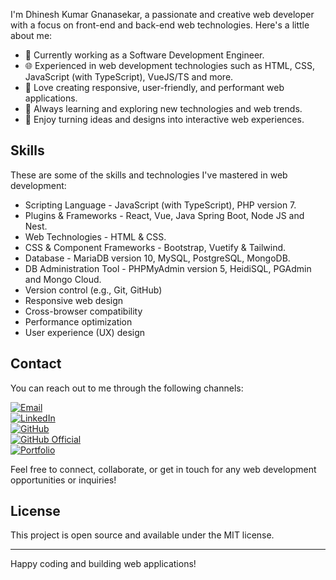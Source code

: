 I'm Dhinesh Kumar Gnanasekar, a passionate and creative web developer with a focus on front-end and back-end web technologies. Here's a little about me:

- 💼 Currently working as a Software Development Engineer.
- 🌐 Experienced in web development technologies such as HTML, CSS, JavaScript (with TypeScript), VueJS/TS and more.
- 🚀 Love creating responsive, user-friendly, and performant web applications.
- 🌱 Always learning and exploring new technologies and web trends.
- 🎨 Enjoy turning ideas and designs into interactive web experiences.

## Skills

These are some of the skills and technologies I've mastered in web development:

- Scripting Language - JavaScript (with TypeScript), PHP version 7.
- Plugins & Frameworks - React, Vue, Java Spring Boot, Node JS and Nest.
- Web Technologies - HTML & CSS.
- CSS & Component Frameworks - Bootstrap, Vuetify & Tailwind.
- Database - MariaDB version 10, MySQL, PostgreSQL, MongoDB.
- DB Administration Tool - PHPMyAdmin version 5, HeidiSQL, PGAdmin and Mongo Cloud.
- Version control (e.g., Git, GitHub)
- Responsive web design
- Cross-browser compatibility
- Performance optimization
- User experience (UX) design

## Contact

You can reach out to me through the following channels:

[![Email](https://img.shields.io/badge/Email-dhineshkumar.gnanasekar@gmail.com-royalblue)](mailto:dhineshkumar.gnanasekar@gmail.com)\
[![LinkedIn](https://img.shields.io/badge/LinkedIn-dhineshkumargnanasekar-blue)](http://linkedin.com/in/dhineshkumargnanasekar)\
[![GitHub](https://img.shields.io/badge/GitHub-dhineshkumargnanasekar-darkgreen)](https://github.com/dhineshkumargnanasekar)\
[![GitHub Official](https://img.shields.io/badge/GitHub_Official-dhineshkumar--g-deepgreen)](https://github.com/dhineshkumar-g)\
[![Portfolio](https://img.shields.io/badge/Portfolio-Dhinesh_Kumar_Gnanasekar-orange)](https://dhinesh-kumar-gnanasekar.web.app/)

Feel free to connect, collaborate, or get in touch for any web development opportunities or inquiries!

## License

This project is open source and available under the MIT license.

---

Happy coding and building web applications!

